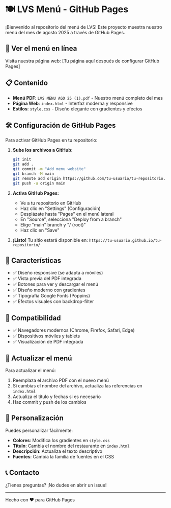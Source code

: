# 🍽️ LVS Menú - GitHub Pages

¡Bienvenido al repositorio del menú de LVS! Este proyecto muestra nuestro menú del mes de agosto 2025 a través de GitHub Pages.

## 🚀 Ver el menú en línea

Visita nuestra página web: [Tu página aquí después de configurar GitHub Pages]

## 📋 Contenido

- **Menú PDF**: `LVS MENU AGO 25 (1).pdf` - Nuestro menú completo del mes
- **Página Web**: `index.html` - Interfaz moderna y responsive
- **Estilos**: `style.css` - Diseño elegante con gradientes y efectos

## 🛠️ Configuración de GitHub Pages

Para activar GitHub Pages en tu repositorio:

1. **Sube los archivos a GitHub:**
   ```bash
   git init
   git add .
   git commit -m "Add menu website"
   git branch -M main
   git remote add origin https://github.com/tu-usuario/tu-repositorio.git
   git push -u origin main
   ```

2. **Activa GitHub Pages:**
   - Ve a tu repositorio en GitHub
   - Haz clic en "Settings" (Configuración)
   - Desplázate hasta "Pages" en el menú lateral
   - En "Source", selecciona "Deploy from a branch"
   - Elige "main" branch y "/ (root)"
   - Haz clic en "Save"

3. **¡Listo!** Tu sitio estará disponible en:
   `https://tu-usuario.github.io/tu-repositorio/`

## 🎨 Características

- ✅ Diseño responsive (se adapta a móviles)
- ✅ Vista previa del PDF integrada
- ✅ Botones para ver y descargar el menú
- ✅ Diseño moderno con gradientes
- ✅ Tipografía Google Fonts (Poppins)
- ✅ Efectos visuales con backdrop-filter

## 📱 Compatibilidad

- ✅ Navegadores modernos (Chrome, Firefox, Safari, Edge)
- ✅ Dispositivos móviles y tablets
- ✅ Visualización de PDF integrada

## 🔄 Actualizar el menú

Para actualizar el menú:

1. Reemplaza el archivo PDF con el nuevo menú
2. Si cambias el nombre del archivo, actualiza las referencias en `index.html`
3. Actualiza el título y fechas si es necesario
4. Haz commit y push de los cambios

## 📝 Personalización

Puedes personalizar fácilmente:

- **Colores**: Modifica los gradientes en `style.css`
- **Título**: Cambia el nombre del restaurante en `index.html`
- **Descripción**: Actualiza el texto descriptivo
- **Fuentes**: Cambia la familia de fuentes en el CSS

## 📞 Contacto

¿Tienes preguntas? ¡No dudes en abrir un issue!

---

Hecho con ❤️ para GitHub Pages
